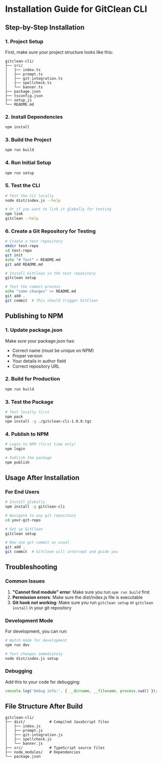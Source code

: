 # Installation Guide for GitClean CLI

## Step-by-Step Installation

### 1. Project Setup

First, make sure your project structure looks like this:

```
gitclean-cli/
├── src/
│   ├── index.ts
│   ├── prompt.ts
│   ├── git-integration.ts
│   ├── spellcheck.ts
│   └── banner.ts
├── package.json
├── tsconfig.json
├── setup.js
└── README.md
```

### 2. Install Dependencies

```bash
npm install
```

### 3. Build the Project

```bash
npm run build
```

### 4. Run Initial Setup

```bash
npm run setup
```

### 5. Test the CLI

```bash
# Test the CLI locally
node dist/index.js --help

# Or if you want to link it globally for testing
npm link
gitclean --help
```

### 6. Create a Git Repository for Testing

```bash
# Create a test repository
mkdir test-repo
cd test-repo
git init
echo "# Test" > README.md
git add README.md

# Install GitClean in the test repository
gitclean setup

# Test the commit process
echo "some changes" >> README.md
git add .
git commit  # This should trigger GitClean
```

## Publishing to NPM

### 1. Update package.json

Make sure your package.json has:

- Correct name (must be unique on NPM)
- Proper version
- Your details in author field
- Correct repository URL

### 2. Build for Production

```bash
npm run build
```

### 3. Test the Package

```bash
# Test locally first
npm pack
npm install -g ./gitclean-cli-1.0.0.tgz
```

### 4. Publish to NPM

```bash
# Login to NPM (first time only)
npm login

# Publish the package
npm publish
```

## Usage After Installation

### For End Users

```bash
# Install globally
npm install -g gitclean-cli

# Navigate to any git repository
cd your-git-repo

# Set up GitClean
gitclean setup

# Now use git commit as usual
git add .
git commit  # GitClean will intercept and guide you
```

## Troubleshooting

### Common Issues

1. **"Cannot find module" error**: Make sure you run `npm run build` first
2. **Permission errors**: Make sure the dist/index.js file is executable
3. **Git hook not working**: Make sure you run `gitclean setup` or `gitclean install` in your git repository

### Development Mode

For development, you can run:

```bash
# Watch mode for development
npm run dev

# Test changes immediately
node dist/index.js setup
```

### Debugging

Add this to your code for debugging:

```typescript
console.log('Debug info:', { __dirname, __filename, process.cwd() });
```

## File Structure After Build

```
gitclean-cli/
├── dist/           # Compiled JavaScript files
│   ├── index.js
│   ├── prompt.js
│   ├── git-integration.js
│   ├── spellcheck.js
│   └── banner.js
├── src/            # TypeScript source files
├── node_modules/   # Dependencies
└── package.json
```
